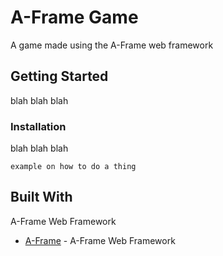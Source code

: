 # A-Frame Game
A game made using the A-Frame web framework

## Getting Started
blah blah blah

### Installation
blah blah blah
```
example on how to do a thing
```

## Built With
A-Frame Web Framework
* [A-Frame](https://aframe.io/) - A-Frame Web Framework
